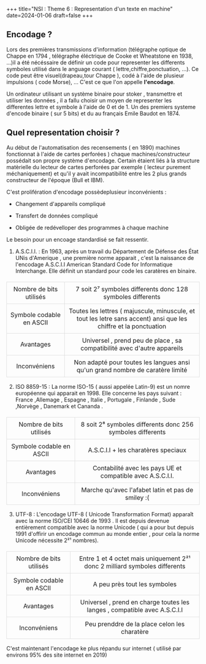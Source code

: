 +++
title="NSI : Theme 6 : Representation d'un texte en machine"
date=2024-01-06
draft=false
+++
<style>
table {
        width: 100%;
        border-collapse: collapse;
        margin-top: 20px;
      }

th, td {
        border: 1px solid #dddddd;
        text-align: center;
        padding: 8px;
        }

th {
    background-color: #f2f2f2;
</style>

## Encodage ?

Lors des premières transmissions d'information (télégraphe optique de Chappe en 1794 , télégraphe éléctrique de Cooke et Wheatstone en 1938, ...)il a été nécéssaire de définir un code pour representer les differents symboles utilisé dans le anguage courant ( lettre,chiffre,ponctuation, ...). Ce code peut être visuel(drapeau,tour Chappe ), codé à l'aide de plusieur impulsions ( code Morse), ... C'est ce que l'on appelle **l'encodage**.

Un ordinateur utilisant un système binaire pour stoker , transmettre et utiliser les données , il a fallu choisir un moyen de representer les differentes lettre et symbole à l'aide de 0 et de 1. Un des premiers systeme d'encode binaire ( sur 5 bits) et du au français Emile Baudot en 1874.

## Quel representation choisir ?

Au début de l'automatisation des recensements ( en 1890) machines fonctionnat à l'aide de cartes perforées ) chaque machines/constructeur possédait son propre système d'encodage. Certain étaient liés à la structure matèrielle du lecteur de cartes perforées par exemple ( lecteur purement méchaniquement) et qu'il y avait incompatibilité entre les 2 plus grands constructeur de l'époque (Bull et IBM).

C'est prolifération d'encodage possèdeplusieur inconvénients :

- Changement d'appareils compliqué

- Transfert de données compliqué

- Obligée de redévelloper des programmes à chaque machine

Le besoin pour un encoage standardisé se fait ressentir.

1) A.S.C.I.I. : En 1963, après un travail du Département de Défense des État UNis d'Amerique , une première norme apparait , c'est la naissance de l'encodage A.S.C.I.I American Standard Code for Informatique Interchange. Elle définit un standard pour code les caratères en binaire.

 <title>ASCII</title>
</head>
<body>
    <table>
        <tbody>
            <tr>
                <td>Nombre de bits utilisés </td>
                <td>7 soit 2⁷ symboles differents donc 128 symboles differents</td>
            </tr>
            <tr>
                <td>Symbole codable en ASCII</td>
                <td>Toutes les lettres ( majuscule, minuscule, et tout les letre sans accent) ansi que les chiffre et la ponctuation</td>
            </tr>
            <tr>
                <td>Avantages</td>
                <td>Universel , prend peu de place , sa compatibilité avec d'autre appareils</td>
            </tr>
            <tr>
                <td>Inconvéniens</td>
                <td>Non adapté pour toutes les langues ansi qu'un grand nombre de caratère limité</td>
            </tr>
        </tbody>
    </table>
</body>

 2) ISO 8859-15 : La norme ISO-15 ( aussi appelée Latin-9) est un nomre européenne qui apparait en 1998. Elle concerne les pays suivant : France ,Allemage , Espagne , Italie , Portugale , Finlande , Sude ,Norvège , Danemark et Cananda .

 <title>ISO 8859-15</title>
</head>
<body>
    <table>
        <tbody>
            <tr>
                <td>Nombre de bits utilisés </td>
                <td>8 soit 2⁸ symboles differents donc 256 symboles differents</td>
            </tr>
            <tr>
                <td>Symbole codable en ASCII</td>
                <td>A.S.C.I.I + les charatères speciaux</td>
            </tr>
            <tr>
                <td>Avantages</td>
                <td>Contabilité avec les pays UE et compatible avec A.S.C.I.I.</td>
            </tr>
            <tr>
                <td>Inconvéniens</td>
                <td>Marche qu'avec l'afabet latin et pas de smiley :(</td>
            </tr>
        </tbody>
    </table>
</body>

 3) UTF-8 : L'encodage UTF-8 ( Unicode Transformation Format) apparaît avec la norme ISO/CEI 10646 de 1993 . Il est depuis devenue entièrement compatible avec la norme Unicode ( qui a pour but depuis 1991 d'offirir un encodage commun au monde entier , pour cela la norme Unicode nécessite 2²¹ nombres).

 <title>UTF-8</title>
</head>
<body>
    <table>
        <tbody>
            <tr>
                <td>Nombre de bits utilisés </td>
                <td> Entre 1 et 4 octet mais uniquement 2²¹ donc 2 milliard symboles differents</td>
            </tr>
            <tr>
                <td>Symbole codable en ASCII</td>
                <td>A peu près tout les symboles</td>
            </tr>
            <tr>
                <td>Avantages</td>
                <td>Universel , prend en charge toutes les langes , compatible avec A.S.C.I.I</td>
            </tr>
            <tr>
                <td>Inconvéniens</td>
                <td>Peu prenddre de la place celon les charatère</td>
            </tr>
        </tbody>
    </table>
</body>

C'est maintenant l'encodage ke plus répandu sur internet ( utilisé par environs 95% des site internet en 2019)

